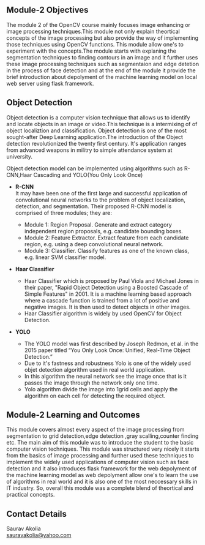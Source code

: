 ## Module-2 Objectives

The module 2 of the OpenCV course mainly focuses image enhancing or image processing techniques.This module not only explain theortical concepts of the image processing but also provide the way of implementing those techniques using OpenCV functions. This module allow one's to experiment with the concepts.The module starts with explaning the segmentation techniques to finding contours in an image and it further uses these image processing techniques such as segmentaion and edge detetion in the process of face detection and at the end of the module it provide the brief introduction about depolyment of the machine learning model on local web server using flask framework.

## Object Detection

Object detection is a computer vision technique that allows us to identify and locate objects in an image or video.This technique is a intermixing of of object localiztion and classification. Object detection is one of the most sought-after Deep Learning application.The introduction of the Object detection revolutionized the twenty first century. It's application ranges from advanced weapons in militry to simple attendance system at university.

Object detection model can be implemented using algorithms such as R-CNN,Haar Cascading and YOLO(You Only Look Once) 

  * **R-CNN**</br>
    It may have been one of the first large and successful application of convolutional neural networks to the problem of object localization, detection, and segmentation.
    Their proposed R-CNN model is comprised of three modules; they are:

    * Module 1: Region Proposal. Generate and extract category independent region proposals, e.g. candidate bounding boxes.
    * Module 2: Feature Extractor. Extract feature from each candidate region, e.g. using a deep convolutional neural network.
    * Module 3: Classifier. Classify features as one of the known class, e.g. linear SVM classifier model.

  * **Haar Classifier**</br>
    * Haar Classifier which is proposed by Paul Viola and Michael Jones  in their paper, "Rapid Object Detection using a Boosted Cascade of Simple Features" in 2001. It is a     machine learning based approach where a cascade function is trained from a lot of positive and negative images. It is then used to detect objects in other images.
    * Haar Classifier algorithm is widely by used OpenCV for Object Detection.

  * **YOLO**</br>
    * The YOLO model was first described by Joseph Redmon, et al. in the 2015 paper titled “You Only Look Once: Unified, Real-Time Object Detection.”
    * Due to it's fastness and robustness Yolo is one of the widely used objet detection algorithm used in real world application.
    * In this algorithm the neural network see the image once that is it passes the image through the network only one time.
    * Yolo algorithm divide the image into 1grid cells and apply the algorithm on each cell for detecting the required object.


## Module-2 Learning and Outcomes

This module covers almost every aspect of the image processing from segmentation to grid detection,edge detection ,gray scalling,counter finding etc.
The main aim of this module was to introduce the student to the basic computer vision techniques. This module was structured very nicely it starts from the basics of image processing and further used these techniques to implement the widely used applications of computer vision such as face detection and it also introduces flask framework for the web depolyment of the machine learning model as web depolyment allow one's to learn the use of algorithms in real world and it is also one of the most neccessary skills in IT industry. So, overall this module was a complete blend of theortical and practical concepts.

## Contact Details

Saurav Akolia</br>
sauravakolia@yahoo.com
